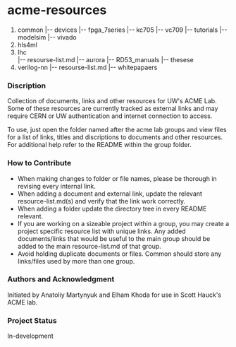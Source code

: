 # acme-resources

1. common                   <!-- files shared or relevant to all groups -->
    |-- devices             <!-- fpgas, ICs and other hardware specs and datasheets -->
        |-- fpga_7series 
            |-- kc705
            |-- vc709
    |-- tutorials           <!-- software, hardware and tools intro and comprehensive tutorials -->
        |-- modelsim
        |-- vivado
2. hls4ml                   
3. lhc                      
    |-- resourse-list.md    <!-- comprehensive set of resources and their links for the lhc group -->
    |-- aurora              <!-- aurora 64b66b protocal and guides -->
    |-- RD53_manuals        <!-- complete rd53 manuals -->
    |-- thesese             <!-- relevant/recent lhc group student thesese -->
4. verilog-nn
    |-- resourse-list.md    <!-- comprehensive set of resources and their links for the verilog-nn group -->
    |-- whitepapaers        <!-- whitepapers/pulications on Xilinix and FPGA ML applications -->

### Discription
Collection of documents, links and other resources for UW's ACME Lab. Some of these resources are currently tracked as external links and may require CERN or UW authentication and internet connection to access.

To use, just open the folder named after the acme lab groups and view files for a list of links, titles and discriptions to documents and other resources. For additional help refer to the README within the group folder.

### How to Contribute
- When making changes to folder or file names, please be thorough in revising every internal link.
- When adding a document and external link, update the relevant resource-list.md(s) and verify that the link work correctly.
- When adding a folder update the directory tree in every README relevant.
- If you are working on a sizeable project within a group, you may create a project specific resource list with unique links. Any added documents/links that would be useful to the main group should be added to the main resource-list.md of that group.
- Avoid holding duplicate documents or files. Common should store any links/files used by more than one group.

### Authors and Acknowledgment

Initiated by Anatoliy Martynyuk and Elham Khoda for use in Scott Hauck's ACME lab.

### Project Status

In-development